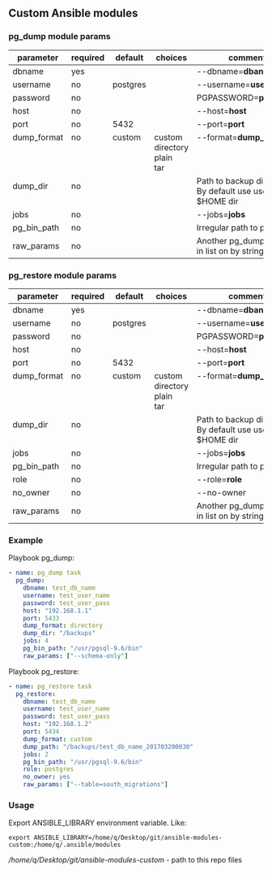 ## Custom Ansible modules

### pg_dump module params

| parameter | required | default | choices | comment |
|-----------|----------|---------|---------|---------|
| dbname | yes | | | --dbname=**dbane** |
| username | no | postgres | | --username=**username** |
| password | no | | | PGPASSWORD=**password** |
| host | no | | | --host=**host** |
| port | no | 5432 | | --port=**port** |
| dump_format<br><br><br><br> | no<br><br><br><br> | custom<br><br><br><br> | custom<br>directory<br>plain<br>tar | --format=**dump_format**<br><br><br><br> |
| dump_dir<br><br> | no<br><br> | | | Path to backup dir<br>By default use user $HOME dir |
| jobs | no | | | --jobs=**jobs** |
| pg_bin_path | no |          |           | Irregular path to pg bin's                   |
| raw_params | no | | | Another pg_dump options in list on by string |

### pg_restore module params

| parameter | required | default | choices | comment |
|-----------|----------|---------|---------|---------|
| dbname | yes | | | --dbname=**dbane** |
| username | no | postgres | | --username=**username** |
| password | no | | | PGPASSWORD=**password** |
| host | no | | | --host=**host** |
| port | no | 5432 | | --port=**port** |
| dump_format<br><br><br><br> | no<br><br><br><br> | custom<br><br><br><br> | custom<br>directory<br>plain<br>tar | --format=**dump_format**<br><br><br><br> |
| dump_dir<br><br> | no<br><br> | | | Path to backup dir<br>By default use user $HOME dir |
| jobs | no | | | --jobs=**jobs** |
| pg_bin_path | no |          |           | Irregular path to pg bin's                   |
| role | no | | | --role=**role** |
| no_owner | no | | | --no-owner |
| raw_params | no | | | Another pg_dump options in list on by string |

### Example

Playbook pg_dump:
```yml
- name: pg_dump task
  pg_dump:
    dbname: test_db_name
    username: test_user_name
    password: test_user_pass
    host: "192.168.1.1"
    port: 5433
    dump_format: directory
    dump_dir: "/backups"
    jobs: 4
    pg_bin_path: "/usr/pgsql-9.6/bin"
    raw_params: ["--schema-only"]
```

Playbook pg_restore:
```yml
- name: pg_restore task
  pg_restore:
    dbname: test_db_name
    username: test_user_name
    password: test_user_pass
    host: "192.168.1.2"
    port: 5434
    dump_format: custom
    dump_path: "/backups/test_db_name_201703200030"
    jobs: 2
    pg_bin_path: "/usr/pgsql-9.6/bin"
    role: postgres
    no_owner: yes
    raw_params: ["--table=south_migrations"]
```

### Usage

Export ANSIBLE_LIBRARY environment variable. Like:
```
export ANSIBLE_LIBRARY=/home/q/Desktop/git/ansible-modules-custom:/home/q/.ansible/modules
```
*/home/q/Desktop/git/ansible-modules-custom* - path to this repo files

